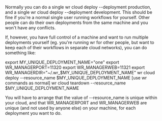 

Normally you can do a single wr cloud deploy --deployment production, and a single wr cloud deploy --deployment development. This should be fine if you're a normal single user running workflows for yourself. Other people can do their own deployments from the same machine and you won't have any conflicts.

If, however, you have full control of a machine and want to run multiple deployments yourself (eg. you're running wr for other people, but want to keep each of their workflows in separate cloud networks), you can do something like:

export MY_UNIQUE_DEPLOYMENT_NAME="one"
export WR_MANAGERPORT=11320
export WR_MANAGERWEB=11321
export WR_MANAGERDIR="~/.wr_$MY_UNIQUE_DEPLOYMENT_NAME"
wr cloud deploy --resource_name $MY_UNIQUE_DEPLOYMENT_NAME
[use wr commands as normal]
wr cloud teardown --resource_name $MY_UNIQUE_DEPLOYMENT_NAME

You will have to arrange that the value of --resource_name is unique within your cloud, and that WR_MANAGERPORT and WR_MANAGERWEB are unique (and not used by anyone else) on your machine, for each deployment you want to do.

